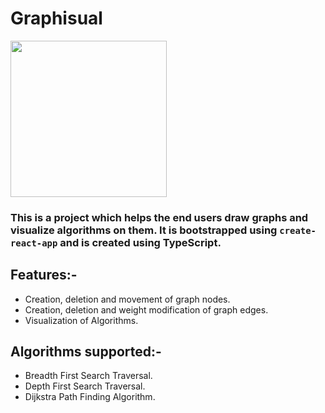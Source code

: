 
# Graphisual
<img src="https://github.com/lapstjup/graphisual/blob/master/src/images/graphisual.svg" width="250">

### This is a project which helps the end users draw graphs and visualize algorithms on them. It is bootstrapped using ```create-react-app``` and is created using TypeScript.

## Features:-
* Creation, deletion and movement of graph nodes.
* Creation, deletion and weight modification of graph edges.
* Visualization of Algorithms.

## Algorithms supported:-
* Breadth First Search Traversal.
* Depth First Search Traversal.
* Dijkstra Path Finding Algorithm.
